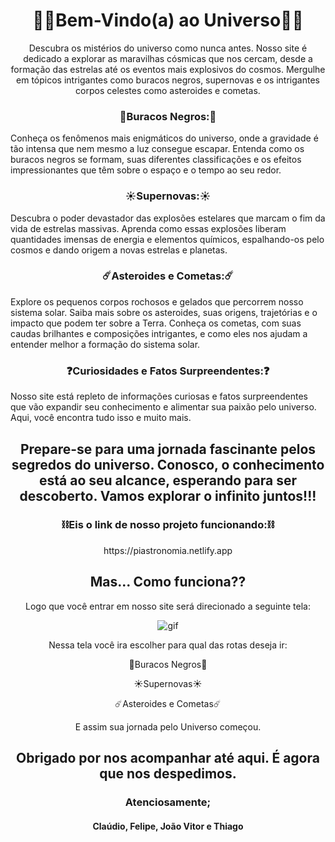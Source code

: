 <span align="center">
<h1>👨‍🚀Bem-Vindo(a) ao Universo👩‍🚀</h1>

Descubra os mistérios do universo como nunca antes. Nosso site é dedicado a explorar as maravilhas cósmicas que nos cercam, desde a formação das estrelas até os eventos mais explosivos do cosmos. Mergulhe em tópicos intrigantes como buracos negros, supernovas e os intrigantes corpos celestes como asteroides e cometas.

<h3>🌌Buracos Negros:🌌</h3> Conheça os fenômenos mais enigmáticos do universo, onde a gravidade é tão intensa que nem mesmo a luz consegue escapar. Entenda como os buracos negros se formam, suas diferentes classificações e os efeitos impressionantes que têm sobre o espaço e o tempo ao seu redor.

<h3>☀️Supernovas:☀️</h3> Descubra o poder devastador das explosões estelares que marcam o fim da vida de estrelas massivas. Aprenda como essas explosões liberam quantidades imensas de energia e elementos químicos, espalhando-os pelo cosmos e dando origem a novas estrelas e planetas.

<h3>☄️Asteroides e Cometas:☄️</h3> Explore os pequenos corpos rochosos e gelados que percorrem nosso sistema solar. Saiba mais sobre os asteroides, suas origens, trajetórias e o impacto que podem ter sobre a Terra. Conheça os cometas, com suas caudas brilhantes e composições intrigantes, e como eles nos ajudam a entender melhor a formação do sistema solar.

<h3>❓Curiosidades e Fatos Surpreendentes:❓</h3> Nosso site está repleto de informações curiosas e fatos surpreendentes que vão expandir seu conhecimento e alimentar sua paixão pelo universo. Aqui, você encontra tudo isso e muito mais.

<h2>Prepare-se para uma jornada fascinante pelos segredos do universo. Conosco, o conhecimento está ao seu alcance, esperando para ser descoberto. Vamos explorar o infinito juntos!!!</h2>


<h3>⛓️Eis o link de nosso projeto funcionando:⛓️</h3>
<div align="center"> https://piastronomia.netlify.app</div>




<h2>Mas... Como funciona??</h2>

Logo que você entrar em nosso site será direcionado a seguinte tela:

<div align="center"><img src="Assets/readme/Gif ‐ Feito com o Clipchamp.gif" alt="gif"></div>

Nessa tela você ira escolher para qual das rotas deseja ir:

🌌Buracos Negros🌌

☀️Supernovas☀️

☄️Asteroides e Cometas☄️

E assim sua jornada pelo Universo começou.





<h2>Obrigado por nos acompanhar até aqui. É agora que nos despedimos.</h2>
<h3>Atenciosamente;</h3>
<h4>Claúdio, Felipe, João Vitor e Thiago</h4>
</span>
